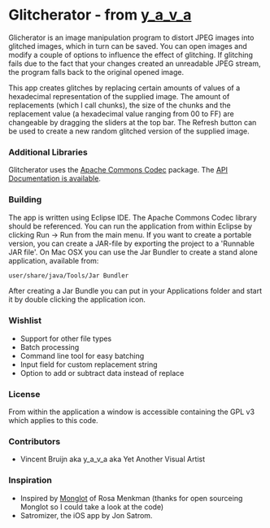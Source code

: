 Glitcherator - from [y_a_v_a](http://www.y-a-v-a.org)
=====================================================

Glicherator is an image manipulation program to distort JPEG images into glitched images, which in turn can be saved. You can open images and modify a couple of options to influence the effect of glitching. If glitching fails due to the fact that your changes created an unreadable JPEG stream, the program falls back to the original opened image.

This app creates glitches by replacing certain amounts of values of a hexadecimal representation of the supplied image. The amount of replacements (which I call chunks), the size of the chunks and the replacement value (a hexadecimal value ranging from 00 to FF) are changeable by dragging the sliders at the top bar. The Refresh button can be used to create a new random glitched version of the supplied image.

### Additional Libraries ###
Glitcherator uses the [Apache Commons Codec](http://commons.apache.org/codec/) package. The [API Documentation is available](http://commons.apache.org/codec/apidocs/org/apache/commons/codec/binary/Hex.html).

### Building ###
The app is written using Eclipse IDE. The Apache Commons Codec library should be referenced. You can run the application from within Eclipse by clicking Run -> Run from the main menu.
If you want to create a portable version, you can create a JAR-file by exporting the project to a 'Runnable JAR file'.
On Mac OSX you can use the Jar Bundler to create a stand alone application, available from:
```bash
user/share/java/Tools/Jar Bundler
```
After creating a Jar Bundle you can put in your Applications folder and start it by double clicking the application icon.

### Wishlist ###
* Support for other file types
* Batch processing
* Command line tool for easy batching
* Input field for custom replacement string
* Option to add or subtract data instead of replace

### License ###

From within the application a window is accessible containing the GPL v3 which applies to this code.

### Contributors ###

* Vincent Bruijn aka y_a_v_a aka Yet Another Visual Artist

### Inspiration ###
* Inspired by [Monglot](http://rosa-menkman.blogspot.nl/search/label/Monglot) of Rosa Menkman (thanks for open sourceing Monglot so I could take a look at the code)
* Satromizer, the iOS app by Jon Satrom.